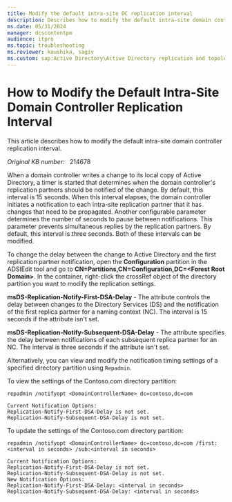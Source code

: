 ```yaml
---
title: Modify the default intra-site DC replication interval
description: Describes how to modify the default intra-site domain controller replication interval.
ms.date: 05/31/2024
manager: dcscontentpm
audience: itpro
ms.topic: troubleshooting
ms.reviewer: kaushika, sagiv
ms.custom: sap:Active Directory\Active Directory replication and topology, csstroubleshoot
---
```

# How to Modify the Default Intra-Site Domain Controller Replication Interval

This article describes how to modify the default intra-site domain controller replication interval.

_Original KB number:_ &nbsp; 214678

When a domain controller writes a change to its local copy of Active Directory, a timer is started that determines when the domain controller's replication partners should be notified of the change. By default, this interval is 15 seconds. When this interval elapses, the domain controller initiates a notification to each intra-site replication partner that it has changes that need to be propagated. Another configurable parameter determines the number of seconds to pause between notifications. This parameter prevents simultaneous replies by the replication partners. By default, this interval is three seconds. Both of these intervals can be modified.

To change the delay between the change to Active Directory and the first replication partner notification, open the **Configuration** partition in the ADSIEdit tool and go to **CN=Partitions,CN=Configuration,DC=\<Forest Root Domain\>**. In the container, right-click the crossRef object of the directory partition you want to modify the replication settings.

**msDS-Replication-Notify-First-DSA-Delay** - The attribute controls the delay between changes to the Directory Services (DS) and the notification of the first replica partner for a naming context (NC). The interval is 15 seconds if the attribute isn't set.

**msDS-Replication-Notify-Subsequent-DSA-Delay** - The attribute specifies the delay between notifications of each subsequent replica partner for an NC. The interval is three seconds if the attribute isn't set.  
  
Alternatively, you can view and modify the notification timing settings of a specified directory partition using `Repadmin`.

To view the settings of the Contoso.com directory partition:

```console
repadmin /notifyopt <DomainControllerName> dc=contoso,dc=com
```

```output
Current Notification Options:
Replication-Notify-First-DSA-Delay is not set.
Replication-Notify-Subsequent-DSA-Delay is not set.
```

To update the settings of the Contoso.com directory partition:

```console
repadmin /notifyopt <DomainControllerName> dc=contoso,dc=com /first:<interval in seconds> /sub:<interval in seconds>
```

```output
Current Notification Options:
Replication-Notify-First-DSA-Delay is not set.
Replication-Notify-Subsequent-DSA-Delay is not set.
New Notification Options:
Replication-Notify-First-DSA-Delay: <interval in seconds>
Replication-Notify-Subsequent-DSA-Delay: <interval in seconds>
```
